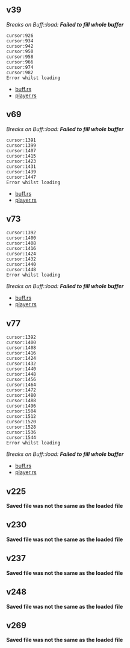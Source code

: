 ## v39

*Breaks on Buff::load: **Failed to fill whole buffer***

```
cursor:926
cursor:934
cursor:942
cursor:950
cursor:958
cursor:966
cursor:974
cursor:982
Error whilst loading
```

- [buff.rs](../terra-core/src/buff.rs#L67)
- [player.rs](../terra-core/src/player.rs#L543)

## v69

*Breaks on Buff::load: **Failed to fill whole buffer***

```
cursor:1391
cursor:1399
cursor:1407
cursor:1415
cursor:1423
cursor:1431
cursor:1439
cursor:1447
Error whilst loading
```

- [buff.rs](../terra-core/src/buff.rs#L67)
- [player.rs](../terra-core/src/player.rs#L543)

## v73

```
cursor:1392
cursor:1400
cursor:1408
cursor:1416
cursor:1424
cursor:1432
cursor:1440
cursor:1448
Error whilst loading
```

*Breaks on Buff::load: **Failed to fill whole buffer***

- [buff.rs](../terra-core/src/buff.rs#L67)
- [player.rs](../terra-core/src/player.rs#L543)

## v77

```
cursor:1392
cursor:1400
cursor:1408
cursor:1416
cursor:1424
cursor:1432
cursor:1440
cursor:1448
cursor:1456
cursor:1464
cursor:1472
cursor:1480
cursor:1488
cursor:1496
cursor:1504
cursor:1512
cursor:1520
cursor:1528
cursor:1536
cursor:1544
Error whilst loading
```

*Breaks on Buff::load: **Failed to fill whole buffer***

- [buff.rs](../terra-core/src/buff.rs#L67)
- [player.rs](../terra-core/src/player.rs#L543)


## v225

**Saved file was not the same as the loaded file**

## v230

**Saved file was not the same as the loaded file**

## v237

**Saved file was not the same as the loaded file**

## v248

**Saved file was not the same as the loaded file**

## v269

**Saved file was not the same as the loaded file**
